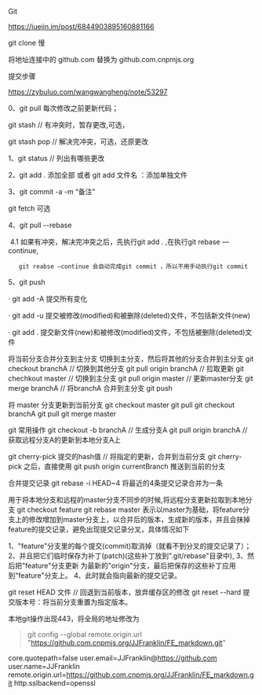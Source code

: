 Git 

https://juejin.im/post/6844903895160881166

git clone 慢

将地址连接中的 github.com 替换为 github.com.cnpmjs.org

提交步骤

https://zybuluo.com/wangwangheng/note/53297

0、git pull 每次修改之前更新代码；

git stash // 有冲突时，暂存更改,可选，

git stash pop // 解决完冲突，可选，还原更改

1、git status // 列出有哪些更改

2、git add . 添加全部 或者 git add 文件名 ：添加单独文件

3、git commit -a -m “备注”

git fetch 可选

4、git pull --rebase

​	4.1 如果有冲突，解决完冲突之后，先执行git add . ,在执行git rebase —continue,

   	   git reabse —continue 会自动完成git commit ，所以不用手动执行git commit 

5、git push 

· git add -A  提交所有变化

· git add -u  提交被修改(modified)和被删除(deleted)文件，不包括新文件(new)

· git add .  提交新文件(new)和被修改(modified)文件，不包括被删除(deleted)文件

将当前分支合并分支到主分支
切换到主分支，然后将其他的分支合并到主分支
git checkout branchA // 切换到其他分支
git pull origin branchA // 拉取更新
git chechkout master // 切换到主分支
git pull origin master // 更新master分支
git merge branchA // 将branchA 合并到主分支
git push 

将 master 分支更新到当前分支
git checkout master
git pull
git checkout branchA
git pull
git merge master

git 常用操作
git checkout -b branchA // 生成分支A
git pull origin branchA // 获取远程分支A的更新到本地分支A上

git cherry-pick 提交的hash值 // 将指定的更新，合并到当前分支
git cherry-pick 之后，直接使用 git push origin currentBranch 推送到当前的分支

合并提交记录
git rebase -i HEAD~4 将最近的4条提交记录合并为一条

用于将本地分支和远程的master分支不同步的时候,将远程分支更新拉取到本地分支
git checkout feature
git rebase master 表示以master为基础，将feature分支上的修改增加到master分支上，以合并后的版本，生成新的版本，并且会抹掉
feature的提交记录，避免出现提交记录分叉，具体情况如下

1、"feature"分支里的每个提交(commit)取消掉（就看不到分叉的提交记录了）；
2、并且把它们临时保存为补丁(patch)(这些补丁放到".git/rebase"目录中),
3、然后把"feature"分支更新 为最新的"origin"分支，最后把保存的这些补丁应用到"feature"分支上。
4、此时就会指向最新的提交记录。

git reset HEAD 文件 // 回退到当前版本，放弃缓存区的修改
git reset --hard 提交版本号：将当前分支重置为指定版本。

本地git操作出现443，将全局的地址修改为
>  git config --global remote.origin.url "https://github.com.cnpmjs.org/JJFranklin/FE_markdown.git"


core.quotepath=false
user.email=JJFranklin@https://github.com
user.name=JJFranklin
remote.origin.url=https://github.com.cnpmjs.org/JJFranklin/FE_markdown.git
http.sslbackend=openssl


